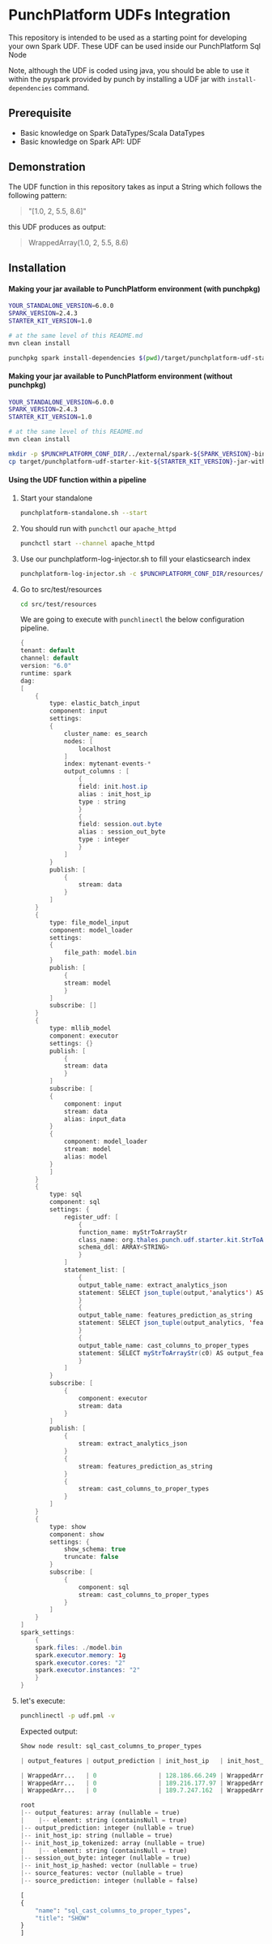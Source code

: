 # PunchPlatform UDFs Integration

This repository is intended to be used as a starting point for developing your own Spark UDF.
These UDF can be used inside our PunchPlatform Sql Node

Note, although the UDF is coded using java, you should be able to use it within the pyspark provided by punch by installing a UDF jar with `install-dependencies` command.

## Prerequisite

-   Basic knowledge on Spark DataTypes/Scala DataTypes
-   Basic knowledge on Spark API: UDF

## Demonstration

The UDF function in this repository takes as input a String which follows the following pattern:

>   "[1.0, 2, 5.5, 8.6]"

this UDF produces as output:

> WrappedArray(1.0, 2, 5.5, 8.6)

## Installation

#### Making your jar available to PunchPlatform environment (with punchpkg)

```sh
YOUR_STANDALONE_VERSION=6.0.0
SPARK_VERSION=2.4.3
STARTER_KIT_VERSION=1.0

# at the same level of this README.md
mvn clean install

punchpkg spark install-dependencies $(pwd)/target/punchplatform-udf-starter-kit-${STARTER_KIT_VERSION}-jar-with-dependencies.jar
```

#### Making your jar available to PunchPlatform environment (without punchpkg)

```sh
YOUR_STANDALONE_VERSION=6.0.0
SPARK_VERSION=2.4.3
STARTER_KIT_VERSION=1.0

# at the same level of this README.md
mvn clean install

mkdir -p $PUNCHPLATFORM_CONF_DIR/../external/spark-${SPARK_VERSION}-bin-hadoop2.7/punchplatform/analytics/job/custom/
cp target/punchplatform-udf-starter-kit-${STARTER_KIT_VERSION}-jar-with-dependencies.jar $PUNCHPLATFORM_CONF_DIR/../external/spark-${SPARK_VERSION}-bin-hadoop2.7/punchplatform/analytics/job/custom/
```

#### Using the UDF function within a pipeline

1.  Start your standalone
    ```sh
    punchplatform-standalone.sh --start
    ```
2.  You should run with `punchctl` our `apache_httpd`
    ```sh
    punchctl start --channel apache_httpd
    ````
3.  Use our punchplatform-log-injector.sh to fill your elasticsearch index
    ```sh
    punchplatform-log-injector.sh -c $PUNCHPLATFORM_CONF_DIR/resources/injector/mytenant/apache_httpd_injector.json
    ```
4.  Go to src/test/resources
    ```sh
    cd src/test/resources
    ```

    We are going to execute with `punchlinectl` the below configuration pipeline.

    ```java
    {
    tenant: default
    channel: default
    version: "6.0"
    runtime: spark
    dag:
    [
        {
            type: elastic_batch_input
            component: input
            settings: 
            {
                cluster_name: es_search
                nodes: [
                    localhost
                ]
                index: mytenant-events-*
                output_columns : [
                    {
                    field: init.host.ip
                    alias : init_host_ip
                    type : string
                    }
                    {
                    field: session.out.byte
                    alias : session_out_byte
                    type : integer
                    }
                ]
            }
            publish: [
                {
                    stream: data
                }
            ]
        }
        {
            type: file_model_input
            component: model_loader
            settings: 
            {
                file_path: model.bin
            }
            publish: [ 
                { 
                stream: model
                } 
            ]
            subscribe: []
        }
        {
            type: mllib_model
            component: executor
            settings: {}
            publish: [
                { 
                stream: data 
                }
            ]
            subscribe: [
            {
                component: input
                stream: data
                alias: input_data
            }
            {
                component: model_loader
                stream: model
                alias: model
            }
            ]
        }
        {
            type: sql
            component: sql
            settings: {
                register_udf: [
                    {
                    function_name: myStrToArrayStr
                    class_name: org.thales.punch.udf.starter.kit.StrToArrayString
                    schema_ddl: ARRAY<STRING>
                    }
                ]
                statement_list: [
                    {
                    output_table_name: extract_analytics_json
                    statement: SELECT json_tuple(output,'analytics') AS output_analytics, init_host_ip, session_out_byte, init_host_ip_tokenized, init_host_ip_hashed, full_vector, features AS source_features, prediction AS source_prediction FROM executor_data
                    }
                    {
                    output_table_name: features_prediction_as_string
                    statement: SELECT json_tuple(output_analytics, 'features', 'prediction'), init_host_ip, init_host_ip_tokenized, session_out_byte, init_host_ip_hashed, source_features, source_prediction FROM extract_analytics_json
                    }
                    {
                    output_table_name: cast_columns_to_proper_types
                    statement: SELECT myStrToArrayStr(c0) AS output_features, CAST(c1 AS INTEGER) AS output_prediction, init_host_ip, init_host_ip_tokenized, session_out_byte, init_host_ip_hashed, source_features, source_prediction FROM features_prediction_as_string
                    }
                ]
            }
            subscribe: [
                {
                    component: executor
                    stream: data
                }
            ]
            publish: [
                {
                    stream: extract_analytics_json
                }
                {
                    stream: features_prediction_as_string
                }
                {
                    stream: cast_columns_to_proper_types
                }
            ]
        }
        {
            type: show
            component: show
            settings: {
                show_schema: true
                truncate: false
            }
            subscribe: [
                {
                    component: sql
                    stream: cast_columns_to_proper_types
                }
            ]
        }
    ]
    spark_settings:
        {
        spark.files: ./model.bin
        spark.executor.memory: 1g
        spark.executor.cores: "2"
        spark.executor.instances: "2"
        }
    }
    ```
5.  let's execute:
    ```sh
    punchlinectl -p udf.pml -v
    ```
    Expected output:
    ```python
    Show node result: sql_cast_columns_to_proper_types

    | output_features | output_prediction | init_host_ip   | init_host_ip_tokenized | session_out_byte | init_host_ip_hashed | source_features | source_prediction |

    | WrappedArr...   | 0                 | 128.186.66.249 | WrappedArr...          | 7199             | (1000,[233...       | [0.0,0.0,0...   | 0                 |
    | WrappedArr...   | 0                 | 189.216.177.97 | WrappedArr...          | 15068            | (1000,[240...       | [0.0,0.0,0...   | 0                 |
    | WrappedArr...   | 0                 | 189.7.247.162  | WrappedArr...          | 3065             | (1000,[331...       | [0.0,0.0,0...   | 0                 |

    root
    |-- output_features: array (nullable = true)
    |    |-- element: string (containsNull = true)
    |-- output_prediction: integer (nullable = true)
    |-- init_host_ip: string (nullable = true)
    |-- init_host_ip_tokenized: array (nullable = true)
    |    |-- element: string (containsNull = true)
    |-- session_out_byte: integer (nullable = true)
    |-- init_host_ip_hashed: vector (nullable = true)
    |-- source_features: vector (nullable = true)
    |-- source_prediction: integer (nullable = false)

    [
    {
        "name": "sql_cast_columns_to_proper_types",
        "title": "SHOW"
    }
    ]
    ```
